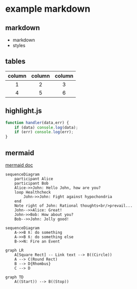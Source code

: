 # example markdown

## markdown
- markdown
- styles

## tables
column | column | column
:--: | :--: | :--:
1|2|3
4|5|6

## highlight.js

```javascript
function handler(data,err) {
	if (data) console.log(data);
	if (err) console.log(err);
}
```

## mermaid

[mermaid doc](https://mermaidjs.github.io/flowchart.html)

```mermaid
sequenceDiagram
    participant Alice
    participant Bob
    Alice->>John: Hello John, how are you?
    loop Healthcheck
        John->>John: Fight against hypochondria
    end
    Note right of John: Rational thoughts<br/>prevail...
    John-->>Alice: Great!
    John->>Bob: How about you?
    Bob-->>John: Jolly good!
```

```mermaid
sequenceDiagram
	A->>B ƛ: do something
	A->>B ƛ: do something else
	B->>N: Fire an Event
```

```mermaid
graph LR
    A[Square Rect] -- Link text --> B((Circle))
    A --> C(Round Rect)
    B --> D{Rhombus}
    C --> D
```

```mermaid
graph TD
    A((Start)) --> B((Stop))
```
